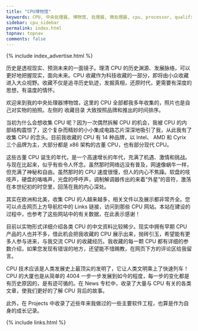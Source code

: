 ```yaml
---
title: "CPU博物馆"
keywords: CPU, 中央处理器, 博物馆, 处理器, 微处理器, cpu, processor, qualification, information, pictures, core, frequency, chip packaging, packaging, cpu info, x86, collection, amd, cyrix, harris, ibm, idt, iit, intel, motorola, nec, sgs, sgs-thomson, siemens, ST, signetics, mhs, ti, texas instruments, ulsi, umc, weitek, zilog, 3002, 4004, 4040, 8008, 808x, 8085, 8088, 8086, 80188, 80186, 80286, 286, 80386, 386, i386, Am386, 386sx, 386dx, 486, i486, 586, 486sx, 486dx, overdrive, 487, pentium, 586, 5x86, 386dlc, 386slc, 486dx2, mmx, ppro, pentium-pro, pro, athlon, duron, z80, dirk oppelt, dirk, oppelt, engineering, sample, samples, core, xeon
sidebar: cpu_sidebar
permalink: index.html
topnav: topnav
comments: false
---
```


{% include index_advertise.html %}

历史是透视现实、预测未来的一面镜子。理清 CPU 的历史渊源、发展脉络，可以更好地把握现实，面向未来。CPU 收藏作为科技收藏的一部分，即将由小众收藏进入大众视野。收藏不仅是追寻历史轨迹，发掘真相，还原时代，更需要有深度的思想，有温度的情怀。

欢迎来到我的中央处理器博物馆，这里的 CPU 全部都我多年收集的，照片也是自己对实物的拍照。左侧的 <span class="label label-info">收藏目录</span> 大致按照品牌和推出的时间排序。

当初为什么会想收集 CPU 呢？因为一次偶然拆解 CPU 的机会，我被 CPU 的内部结构震惊了，这个复杂而精妙的小小集成电路芯片深深地吸引了我，从此我有了收集 CPU 的念头。目前我收藏的 CPU 有 14 种品牌，以 Intel、 AMD 和 Cyrix 三个品牌为主，大部分都是 x86 架构的古董 CPU，也有部分现代 CPU。

这些古董 CPU 诞生的年代，是一个高速增长的年代，充满了机遇、激情和挑战。与现在比起来，似乎有些令人怀念。虽然那时网络远没有普及，网速像蜗牛一样，但充满了神秘和自由。虽然那时的 CPU 速度很慢，但人的内心不焦躁。软盘的吱吱声，硬盘的咯咯声，光盘的呼呼声，调制解调器传出的来着“外星”的音符，激荡在本世纪初的时空里，回荡在我的内心深处。

其实在欧洲和北美，收集 CPU 的人越来越多，相关文件以及展示都非常齐全。您可以点击网页上方导航栏中的 <span class="label label-info">Links</span> 链接，访问到那些 CPU 网站。本站在建设的过程中，也参考了这些网站中的有关数据，在此表示感谢！

目前以实物形式详细介绍各类 CPU 的中文资料比较稀少。现实中拥有早期 CPU 产品的人也并不多，借此机会把我收藏的 CPU 展示出来，抛砖引玉，希望能有更多人参与进来，与我交流 CPU 的收藏经历。我收藏的每一颗 CPU 都有详细的参数介绍，如果您发现有错误的地方，还望能不惜赐教，在网页下方的评论区给我留言。

CPU 技术应该是人类发展史上最顶尖的发明了，它让人类文明乘上了快速列车！CPU 的大厦也是从简单的 4004 一步一步发展到如今的程度，每一步的变化都是有历史原因的，是有迹可循的。在 <span class="label label-info">News</span> 专栏中，收录了大量与 CPU 有关的各类文章，使我们更好的了解 CPU 背后的故事。

此外，在 <span class="label label-info">Projects</span> 中收录了近些年来我做过的一些主要软件工程，也算是作为自身的成长记录。


{% include links.html %}
